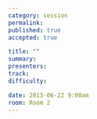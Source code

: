```yaml
---
category: session
permalink:
published: true
accepted: true

title: ""
summary:
presenters:
track:
difficulty:

date: 2013-06-22 9:00am
room: Room 2
---
```


<!-- This is an empty session so it doesn't need visible content -->
